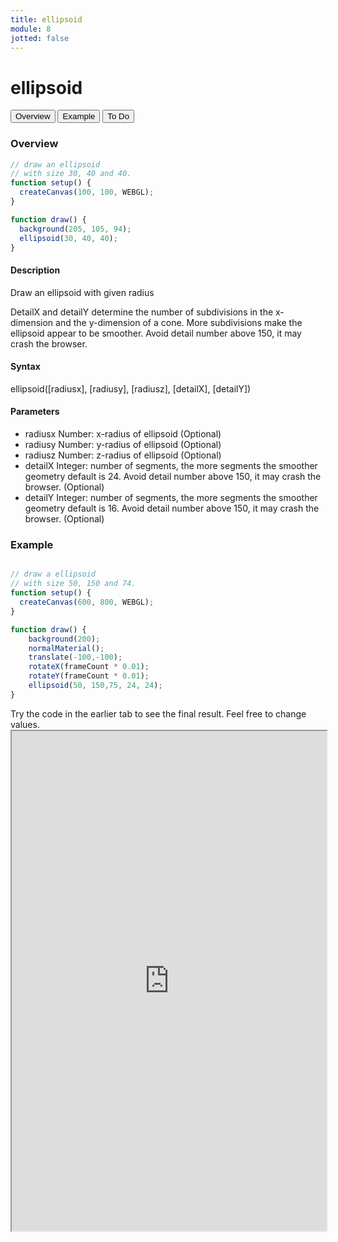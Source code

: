 ```yaml
---
title: ellipsoid
module: 8
jotted: false
---
```


# ellipsoid

<div class="tab">
  <button class="tablinks active" onclick="openTab(event, 'Overview')">Overview</button>
  <button class="tablinks" onclick="openTab(event, 'example')">Example</button>  
  <button class="tablinks" onclick="openTab(event, 'todo')">To Do</button>  
</div>

<div id="Overview" class="tabcontent" style="display:block"  >
<div class="tabhtml" markdown="1">

### Overview

```js
// draw an ellipsoid
// with size 30, 40 and 40.
function setup() {
  createCanvas(100, 100, WEBGL);
}

function draw() {
  background(205, 105, 94);
  ellipsoid(30, 40, 40);
}
```

#### Description

Draw an ellipsoid with given radius

DetailX and detailY determine the number of subdivisions in the x-dimension and the y-dimension of a cone. More subdivisions make the ellipsoid appear to be smoother. Avoid detail number above 150, it may crash the browser.

#### Syntax

ellipsoid([radiusx], [radiusy], [radiusz], [detailX], [detailY])

#### Parameters

* radiusx Number: x-radius of ellipsoid (Optional)
* radiusy Number: y-radius of ellipsoid (Optional)
* radiusz Number: z-radius of ellipsoid (Optional)
* detailX Integer: number of segments, the more segments the smoother geometry default is 24. Avoid detail number above 150, it may crash the browser. (Optional)
* detailY Integer: number of segments, the more segments the smoother geometry default is 16. Avoid detail number above 150, it may crash the browser. (Optional)

</div>
</div>

<div id="example" class="tabcontent" style="display:block"  >
<div class="tabhtml" markdown="1">

### Example

```js

// draw a ellipsoid
// with size 50, 150 and 74.
function setup() {
  createCanvas(600, 800, WEBGL);
}

function draw() {
    background(200);
    normalMaterial();
    translate(-100,-100);
    rotateX(frameCount * 0.01);
    rotateY(frameCount * 0.01);
    ellipsoid(50, 150,75, 24, 24);
}
```

</div>
</div>

<div id="todo" class="tabcontent">
<div class="tabhtml" markdown="1">
Try the code in the earlier tab to see the final result. Feel free to change values. 

<iframe src="https://editor.p5js.org/michaelcassens/sketches/HG2y4qVvB" width="100%" height="800px"></iframe>
</div>
</div>